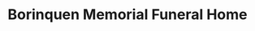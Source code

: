 ---
title: "Borinquen Memorial Funeral Home"
url: /carolina/borinquen-memorial-funeral-home/
shop: funeral directors
---